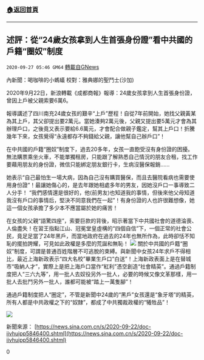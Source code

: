 ###  [:house:返回首頁](https://github.com/ourhimalayas/txt)
---

## 述評：從“24歲女孩拿到人生首張身份證”看中共國的戶籍“圈奴”制度
`2020-09-27 05:46 GM64` [轉載自GNews](https://gnews.org/zh-hant/386196/)

內新聞：喝咖啡的小螞蟻      校對：雅典娜的聖鬥士(沙加)

2020年9月22日，新浪轉載《成都商報》報導：24歲女孩拿到人生首張身份證，曾因上戶被父親索要6萬6。

報導講述了四川南充24歲女孩的艱辛“上戶”歷程！自從7年前開始，她找父親黃某為其上戶，其父卻提出要2萬元。當她湊夠2萬元後，父親又提出要5萬元才會為其辦理戶口，之後竟又表示要給6.6萬元，才會配合做親子鑑定，幫其上戶口！折騰幾年下來，女孩覺得“永遠都存不夠錢給父親，讓他幫自己辦戶口”！

在中共國的戶籍“圈奴”制度下，過去20多年，女孩一直飽受沒有身份證的困擾。無法購票乘坐火車，不能單獨租房，只能跟了解熟悉自己情況的朋友合租，找工作要藉用朋友的身份證，微信只能綁定朋友銀行卡，生病沒醫保報銷……

她表示“自己最怕生一場大病，因為自己沒有購買醫保，而且去醫院看病也需要使用身份證”！最讓她傷心的，是去年跟她相處多年的男友，因她沒戶口一事導致二人分手！ “我們感情還是很好的，他(前男友)也知道我的事情，但後來他父母知道我沒有戶口的事情后，堅決不同意我們在一起”！有身份證的人也許很難想像，她這一個女孩承擔了多少本不應當屬於她的痛苦！

在女孩的父親“語驚四座”，索要巨款的背後，昭示著當下中共國社會的道德淪喪、人倫盡失！在習王指點江山、冠冕堂皇虛構的“四個自信”下，一個正常的社會公民，竟足足當了24年黑戶，而當地政府在過去的24年也無所作為，此時卻恬不知恥的擺拍誇耀，可見如此政權是多麼的荒誕和無恥！
![]()![](https://s3.amazonaws.com/gnews-media-offload/wp-content/uploads/2020/09/27052005/2-64.jpg)
關於中共國的戶籍“圈奴”制度，可謂是普通百姓階層不可逃脫的束縛。與新聞中女孩24年求戶不得相比，最近上海新政表示“四大名校”畢業生戶口“白送”！上海新政表面上是在替城市“吸納人才”，實際上是把上海戶口當作“紅利”憑空創造“社會精英”。通過戶籍制度把人“三六九等”，用一批人去奴役另外一批人，必要的時候又像文革那樣，用一批人去批鬥另外一批人，誰都可能被“踏上一萬隻腳”！

通過戶籍制度把人“圈定”，不管是新聞中24歲的“黑戶”女孩還是“象牙塔”的精英，所有人都是中共政權之下的“奴隸”，都成了中共獨裁政權的“犧牲品”！

![]()![](https://s3.amazonaws.com/gnews-media-offload/wp-content/uploads/2020/09/27052021/%E5%B1%8F%E5%B9%95%E6%88%AA%E5%9B%BE-2020-09-27-171539.jpg)

新聞來源： [https://news.sina.com.cn/s/2020-09-22/doc-iivhuipp5846400.shtml](https://news.sina.com.cn/s/2020-09-22/doc-iivhuipp5846400.shtml)

0
